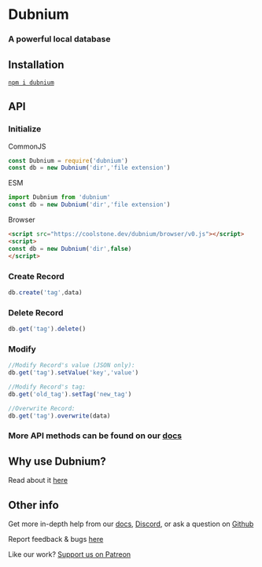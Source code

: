 # Dubnium
### A powerful local database


## Installation
[`npm i dubnium`](https://docs.npmjs.com/getting-started/installing-npm-packages-locally)

## API

### Initialize
CommonJS
```js
const Dubnium = require('dubnium')
const db = new Dubnium('dir','file extension')
```

ESM
```js
import Dubnium from 'dubnium'
const db = new Dubnium('dir','file extension')
```

Browser
```html
<script src="https://coolstone.dev/dubnium/browser/v0.js"></script>
<script>
const db = new Dubnium('dir',false)
</script>
```

### Create Record

```js 
db.create('tag',data)
```

### Delete Record

```js
db.get('tag').delete()
```

### Modify

```js
//Modify Record's value (JSON only):
db.get('tag').setValue('key','value')

//Modify Record's tag:
db.get('old_tag').setTag('new_tag')

//Overwrite Record:
db.get('tag').overwrite(data)
```

### More API methods can be found on our [docs](https://db.coolstone.dev)

## Why use Dubnium?
Read about it [here](https://db.coolstone.dev/key-features)

## Other info
Get more in-depth help from our [docs](https://db.coolstone.dev/), [Discord](https://discord.gg/nzTmfZ8), or ask a question on [Github](https://github.com/coolstone-tech/dubnium/discussions)

Report feedback & bugs [here](https://github.com/coolstone-tech/dubnium/issues)

Like our work? [Support us on Patreon](https://www.patreon.com/coolstone)
